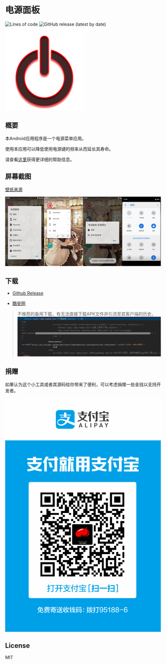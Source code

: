 # 电源面板

![Lines of code](https://img.shields.io/tokei/lines/github/ryuunoakaihitomi/rebootmenu?style=flat-square)
![GitHub release (latest by date)](https://img.shields.io/github/downloads/ryuunoakaihitomi/rebootmenu/latest/total?style=flat-square)

![image](./app/src/main/res/mipmap/ic_launcher.png)

## 概要
本Android应用程序是一个电源菜单应用。

使用本应用可以降低使用电源键的频率从而延长其寿命。

请查看[这里](./app/src/main/res/raw-zh-rCN/help.md)获得更详细的帮助信息。

## 屏幕截图

[壁纸来源](https://www.pixiv.net/artworks/84998106)

<img src="/annex/Screenshot_20210113-165823.jpg" width="25%" /><img src="/annex/Screenshot_20210113-170632.jpg" width="25%" /><img src="/annex/Screenshot_20210113-170722.jpg" width="25%" /><img src="/annex/Screenshot_20210113-170951.jpg" width="25%" />

## 下载
* [Github Release](https://github.com/ryuunoakaihitomi/rebootmenu/releases)

* [酷安网](https://www.coolapk.com/apk/com.ryuunoakaihitomi.rebootmenu)
> 不推荐的备用下载，有无法直接下载APK文件并引流至其客户端的历史。
![相关源代码在此次commit的时间点时已被注释](/annex/coolapk_ban_apk_history.webp)

## 捐赠
如果认为这个小工具或者其源码给你带来了便利，可以考虑捐赠一些金钱以支持开发者。

![image](./app/src/main/assets/donate.webp)

## License
MIT